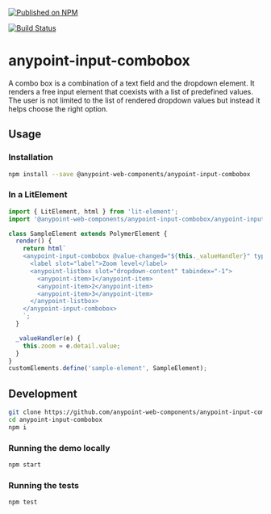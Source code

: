 [![Published on NPM](https://img.shields.io/npm/v/@anypoint-web-components/anypoint-input-combobox.svg)](https://www.npmjs.com/package/@anypoint-web-components/anypoint-input-combobox)

[![Build Status](https://travis-ci.com/anypoint-web-components/anypoint-input-combobox.svg)](https://travis-ci.com/anypoint-web-components/anypoint-input-combobox)

# anypoint-input-combobox

A combo box is a combination of a text field and the dropdown element. It renders a free input element that coexists with a list of predefined values.
The user is not limited to the list of rendered dropdown values but instead it helps choose the right option.

## Usage

### Installation

```sh
npm install --save @anypoint-web-components/anypoint-input-combobox
```

### In a LitElement

```js
import { LitElement, html } from 'lit-element';
import '@anypoint-web-components/anypoint-input-combobox/anypoint-input-combobox.js';

class SampleElement extends PolymerElement {
  render() {
    return html`
    <anypoint-input-combobox @value-changed="${this._valueHandler}" type="number" .value="{this.zoom}">
      <label slot="label">Zoom level</label>
      <anypoint-listbox slot="dropdown-content" tabindex="-1">
        <anypoint-item>1</anypoint-item>
        <anypoint-item>2</anypoint-item>
        <anypoint-item>3</anypoint-item>
      </anypoint-listbox>
    </anypoint-input-combobox>
    `;
  }

  _valueHandler(e) {
    this.zoom = e.detail.value;
  }
}
customElements.define('sample-element', SampleElement);
```

## Development

```sh
git clone https://github.com/anypoint-web-components/anypoint-input-combobox
cd anypoint-input-combobox
npm i
```

### Running the demo locally

```sh
npm start
```

### Running the tests

```sh
npm test
```
